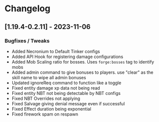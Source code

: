 # Changelog

## [1.19.4-0.2.11] - 2023-11-06
### Bugfixes / Tweaks
- Added Necronium to Default Tinker configs
- Added API Hook for registering damage configurations
- Added Mob Scaling ratio for bosses.  Uses `forge:bosses` tag to identify mobs
- Added admin command to give bonuses to players.  use "clear" as the skill name to wipe all admin bonuses
- Updated ignoreReq command to function like a toggle
- Fixed entity damage xp data not being read
- Fixed entity NBT not being detectable by NBT configs
- Fixed NBT Overrides not applying
- Fixed Salvage giving denial message even if successful
- Fixed Effect duration being exponential
- Fixed firework spam on respawn